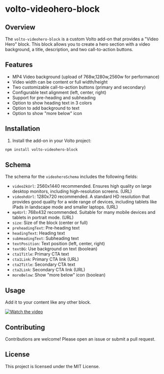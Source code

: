 
# volto-videohero-block

## Overview

The `volto-videohero-block` is a custom Volto add-on that provides a "Video Hero" block. This block allows you to create
a hero section with a video background, a title, description, and two call-to-action buttons.

## Features

- MP4 Video background (upload of 768w,1280w,2560w for performance)
- Video width can be content or full width/height
- Two customizable call-to-action buttons (primary and secondary)
- Configurable text alignment (left, center, right)
- Support for pre-heading and subheading
- Option to show heading text in 3 colors
- Option to add background to text
- Option to show "more below" icon

## Installation

1. Install the add-on in your Volto project:

```bash
npm install volto-videohero-block
```

## Schema

The schema for the `videoheroSchema` includes the following fields:

- `video2kUrl`: 2560x1440 recommended. Ensures high quality on large desktop monitors, including high-resolution
  screens. (URL)
- `videohdUrl`: 1280x720 recommended. A standard HD resolution that provides good quality for a wide range of devices,
  including tablets like iPads in landscape mode and smaller laptops. (URL)
- `mp4Url`: 768x432 recommended. Suitable for many mobile devices and tablets in portrait mode. (URL)
- `size`: Size of the block (center or full)
- `preheadingText`: Pre-heading text
- `headingText`: Heading text
- `subHeadingText`: Subheading text
- `textPosition`: Text position (left, center, right)
- `textBG`: Use background on text (boolean)
- `cta1Title`: Primary CTA text
- `cta1Link`: Primary CTA link (URL)
- `cta2Title`: Secondary CTA text
- `cta2Link`: Secondary CTA link (URL)
- `moreBelow`: Show "more below" icon (boolean)

## Usage

Add it to your content like any other block.

[![Watch the video](https://img.youtube.com/vi/M4VBHFvEiqw/maxresdefault.jpg)](https://youtu.be/M4VBHFvEiqw)

## Contributing

Contributions are welcome! Please open an issue or submit a pull request.

## License

This project is licensed under the MIT License.

